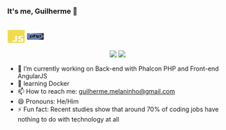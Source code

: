 ### It's me, Guilherme 👨
<div style="display: inline_block"><br>
  <img align="center" alt="guilherme-Js" height="30" width="40" src="https://raw.githubusercontent.com/devicons/devicon/master/icons/javascript/javascript-plain.svg">
  <img align="center" alt="php-guilherme" height="30" width="40" src="https://raw.githubusercontent.com/devicons/devicon/master/icons/php/php-original.svg">
</div><br>
<div align="center">
  <img height="180em" src="https://github-readme-stats.vercel.app/api?username=guimelaninho&show_icons=true&theme=dark&include_all_commits=true&count_private=true"/>
  <img height="180em" src="https://github-readme-stats.vercel.app/api/top-langs/?username=guimelaninho&layout=compact&langs_count=7&theme=dark"/>
</div>

- 🔭 I’m currently working on Back-end with Phalcon PHP and Front-end AngularJS
- 📗 learning Docker
- 📫 How to reach me: guilherme.melaninho@gmail.com
- 😄 Pronouns: He/Him
- ⚡ Fun fact: Recent studies show that around 70% of coding jobs have nothing to do with technology at all
